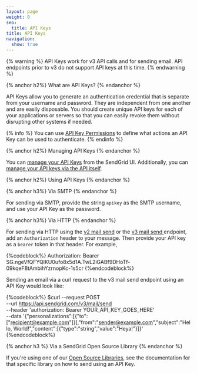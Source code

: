 ```yaml
---
layout: page
weight: 0
seo:
  title: API Keys
title: API Keys
navigation:
  show: true
---
```


{% warning %}
API Keys work for v3 API calls and for sending email. API endpoints prior to v3 do not support API keys at this time.
{% endwarning %}

{% anchor h2%}
What are API Keys?
{% endanchor %}

API Keys allow you to generate an authentication credential that is separate from your username and password. They are independent from one another and are easily disposable. You should create unique API keys for each of your applications or servers so that you can easily revoke them without disrupting other systems if needed.

{% info %}
You can use [API Key Permissions]({{root_url}}/API_Reference/Web_API_v3/API_Keys/api_keys_permissions.html) to define what actions an API Key can be used to authenticate.
{% endinfo %}

{% anchor h2%}
Managing API Keys
{% endanchor %}

You can [manage your API Keys]({{site.app_url}}/settings/api_keys) from the SendGrid UI. Additionally, you can [manage your API keys via the API itself]({{root_url}}/API_Reference/Web_API_v3/API_Keys/index.html).

{% anchor h2%}
Using API Keys
{% endanchor %}

{% anchor h3%}
Via SMTP
{% endanchor %}

For sending via SMTP, provide the string `apikey` as the SMTP username, and use your API Key as the password.

{% anchor h3%}
Via HTTP
{% endanchor %}

For sending via HTTP using the [v2 mail send]({{root_url}}/API_Reference/Web_API/mail.html) or the [v3 mail send ]({{root_url}}/API_Reference/Web_API_v3/Mail/index.html) endpoint, add an `Authorization` header to your message. Then provide your API key as a `bearer` token in that header. For example,

{%codeblock%}
Authorization: Bearer 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
{%endcodeblock%}

Sending an email via a curl request to the v3 mail send endpoint using an API Key would look like:

{%codeblock%}
$curl --request POST \
  --url https://api.sendgrid.com/v3/mail/send \
  --header 'authorization: Bearer YOUR_API_KEY_GOES_HERE' \
  --data '{"personalizations":[{"to":["recipient@example.com"]}],"from":"sender@example.com","subject":"Hello, World!","content":[{"type":"string","value":"Heya!"}]}'
{%endcodeblock%}

{% anchor h3 %}
Via a SendGrid Open Source Library
{% endanchor %}

If you're using one of our [Open Source Libraries]({{root_url}}/Integrate/libraries.html), see the documentation for that specific library on how to send using an API Key.
